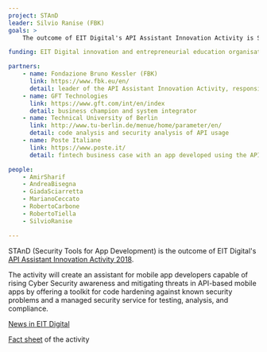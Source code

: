 ```yaml
---
project: STAnD
leader: Silvio Ranise (FBK)
goals: >
    The outcome of EIT Digital's API Assistant Innovation Activity is STAnD. The Security Tools for App Development - STAnD - is a new plug-in that helps application programming interface (API) developers make their APIs secure. It does this by providing a managed security service capable of identifying potential vulnerabilities, together with a catalogue of code hardening techniques that help reduce their exploitation. While tools already exist to secure APIs, none has so far been available for ensuring their secure usage in application creation. 

funding: EIT Digital innovation and entrepreneurial education organisation under Internal Agreement Grant 2018 (ID project 18163)

partners:
    - name: Fondazione Bruno Kessler (FBK)
      link: https://www.fbk.eu/en/
      detail: leader of the API Assistant Innovation Activity, responsible also for identity management within the project
    - name: GFT Technologies
      link: https://www.gft.com/int/en/index
      detail: business champion and system integrator
    - name: Technical University of Berlin
      link: http://www.tu-berlin.de/menue/home/parameter/en/
      detail: code analysis and security analysis of API usage
    - name: Poste Italiane
      link: https://www.poste.it/
      detail: fintech business case with an app developed using the API Assistant

people:
    - AmirSharif
    - AndreaBisegna
    - GiadaSciarretta
    - MarianoCeccato
    - RobertoCarbone
    - RobertoTiella
    - SilvioRanise

---
```


STAnD (Security Tools for App Development) is the outcome of EIT Digital's [API Assistant Innovation Activity 2018](https://www.eitdigital.eu/innovation-entrepreneurship/digital-infrastructure/).

The activity will create an assistant for mobile app developers capable of rising Cyber Security awareness and mitigating threats in API-based mobile apps by offering a toolkit for code hardening against known security problems and a managed security service for testing, analysis, and compliance.

[News in EIT Digital](https://www.eitdigital.eu/newsroom/news/article/stand-stands-up-to-api-based-application-security-vulnerabilities/)

[Fact sheet](https://www.eitdigital.eu/fileadmin/files/2018/factsheets/digital-infrastructure/API-Assistant_FactSheet.pdf) of the activity